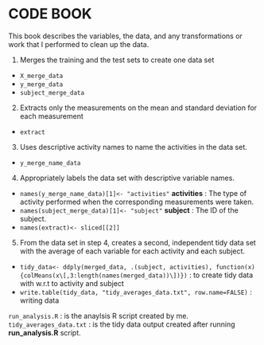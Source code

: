 # CODE BOOK

This book describes the variables, the data, and any transformations or work that I performed to clean up the data.

1. Merges the training and the test sets to create one data set
  - `X_merge_data`
  - `y_merge_data`
  - `subject_merge_data`
2. Extracts only the measurements on the mean and standard deviation for each measurement
  - `extract`
3. Uses descriptive activity names to name the activities in the data set.
  - `y_merge_name_data`
4. Appropriately labels the data set with descriptive variable names.
  - `names(y_merge_name_data)[1]<- "activities"` **activities** : The type of activity performed when the corresponding measurements were taken.
  - `names(subject_merge_data)[1]<- "subject"` **subject** : The ID of the subject.
  - `names(extract)<- sliced[[2]]`
5. From the data set in step 4, creates a second, independent tidy data set with the average of each variable for each activity and each subject.
  - `tidy_data<- ddply(merged_data, .(subject, activities), function(x){colMeans(x\[,3:length(names(merged_data))\])})` : to create tidy data with w.r.t to activity and subject
  - `write.table(tidy_data, "tidy_averages_data.txt", row.name=FALSE)` : writing data
  
`run_analysis.R` : is the anaylsis R script created by me.
`tidy_averages_data.txt` : is the tidy data output created after running **run_analysis.R** script.








